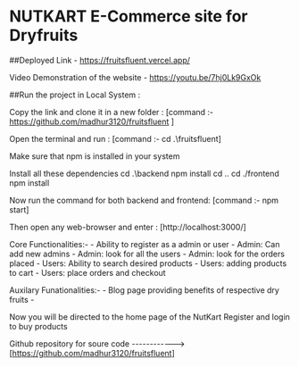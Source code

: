 # NUTKART E-Commerce site for Dryfruits

##Deployed Link - https://fruitsfluent.vercel.app/

Video Demonstration of the website - https://youtu.be/7hj0Lk9GxOk

##Run the project in Local System :

Copy the link and clone it in a new folder : [command :- https://github.com/madhur3120/fruitsfluent ]

Open the terminal and run : [command :- cd .\fruitsfluent]

Make sure that npm is installed in your system

Install all these dependencies
 cd .\backend
 npm install
 cd ..
 cd ./frontend
 npm install

Now run the command for both backend and frontend: [command :- npm start]

Then open any web-browser and enter : [http://localhost:3000/]

Core Functionalities:- - Ability to register as a admin or user - Admin: Can add new admins - Admin: look for all the users - Admin: look for the orders placed - Users: Ability to search desired products - Users: adding products to cart - Users: place orders and checkout


Auxilary Funationalities:- - Blog page providing benefits of respective dry fruits -

Now you will be directed to the home page of the NutKart Register and login to buy products

Github repository for soure code ------------> [https://github.com/madhur3120/fruitsfluent]
